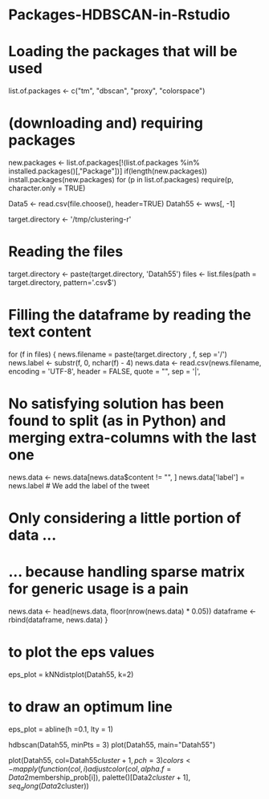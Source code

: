 # Packages-HDBSCAN-in-Rstudio
# Loading the packages that will be used
list.of.packages <- c("tm", "dbscan", "proxy", "colorspace")
# (downloading and) requiring packages
new.packages <- list.of.packages[!(list.of.packages %in% installed.packages()[,"Package"])]
if(length(new.packages)) 
  install.packages(new.packages)
for (p in list.of.packages) 
  require(p, character.only = TRUE)

Data5 <- read.csv(file.choose(), header=TRUE)
Datah55 <- wws[, -1]

target.directory <- '/tmp/clustering-r'

# Reading the files
target.directory <- paste(target.directory, 'Datah55')
files <- list.files(path = target.directory, pattern='.csv$')

# Filling the dataframe by reading the text content
for (f in files) {
  news.filename = paste(target.directory , f, sep ='/')
  news.label <- substr(f, 0, nchar(f) - 4) 
  news.data <- read.csv(news.filename,
                        encoding = 'UTF-8',
                        header = FALSE,
                        quote = "",
                        sep = '|',

  # No satisfying solution has been found to split (as in Python) and merging extra-columns with the last one
  news.data <- news.data[news.data$content != "", ]
  news.data['label'] = news.label # We add the label of the tweet 
  
  # Only considering a little portion of data ...
  # ... because handling sparse matrix for generic usage is a pain
  news.data <- head(news.data, floor(nrow(news.data) * 0.05))
  dataframe <- rbind(dataframe, news.data)
}
# to plot the eps values
eps_plot = kNNdistplot(Datah55, k=2)

# to draw an optimum line
eps_plot = abline(h =0.1, lty = 1)

hdbscan(Datah55, minPts = 3)
plot(Datah55, main="Datah55")

plot(Datah55, col=Datah55$cluster+1, pch=3)
colors <- mapply(function(col, i) adjustcolor(col, alpha.f = Data2$membership_prob[i]), 
                 palette()[Data2$cluster+1], seq_along(Data2$cluster))

